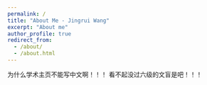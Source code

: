 ```yaml
---
permalink: /
title: "About Me - Jingrui Wang"
excerpt: "About me"
author_profile: true
redirect_from: 
  - /about/
  - /about.html
---
```


为什么学术主页不能写中文啊！！！
看不起没过六级的文盲是吧！！！

